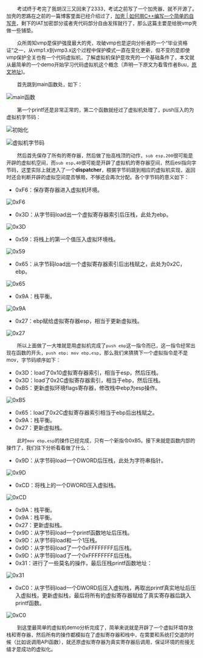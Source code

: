 &emsp;&emsp;<font size=2>考试终于考完了我胡汉三又回来了2333，考试之前写了一个加壳器，就不开源了。加壳的思路在之前的一篇博客里面已经介绍过了，[加壳 | 如何用C++编写一个简单的自写壳](https://fanda.cloud/archives/110)，剩下的IAT加密部分或者壳代码部分自由发挥就行了，那么这篇主要是给脱vmp壳做一些铺垫。</font></br>

&emsp;&emsp;<font size=2>众所周知vmp是保护强度最大的壳，攻破vmp也是逆向分析者的一个“毕业资格证”之一，从vmp1.x到vmp3.x这个过程中保护模式一直在变化更新，但不变的是即使vmp保护全关也有一个代码虚拟机，了解虚拟机保护是攻壳的一个基础条件了，本文就从最简单的一个demo开始学习代码虚拟机这个概念（声明一下原文为看雪作者Buu，[原文地址](https://bbs.pediy.com/thread-251409.htm))。</font></br>

&emsp;&emsp;<font size=2>首先跳到main函数处，如下：</font></br>

![main函数](https://raw.githubusercontent.com/fangdada/ctf/master/how2reverse/%E8%99%9A%E6%8B%9F%E6%9C%BA/screenshot/main.png)

&emsp;&emsp;<font size=2>第一个printf还是非常正常的，第二个函数就经过了虚拟机处理了，push压入的为虚拟机字节码：</font></br>

![初始化](https://raw.githubusercontent.com/fangdada/ctf/master/how2reverse/%E8%99%9A%E6%8B%9F%E6%9C%BA/screenshot/%E5%88%9D%E5%A7%8B%E5%8C%96.png)

![虚拟机字节码]()

&emsp;&emsp;<font size=2>然后首先保存了所有的寄存器，然后做了抬高栈顶的动作，`sub esp,200`很可能是开辟的虚拟机空间，而`sub esp,40`很可能是开辟了虚拟机的寄存器空间，然后esi指向字节码，这里实际上就进入了一个**dispatcher**，根据字节码跳到相应的虚拟机实现，返回时还会判断开辟的虚拟空间是否够用，不够还会再次分配。各个字节码的意义如下：</font></br>

- 0xF6：保存寄存器进入虚拟机环境。

![0xF6](https://raw.githubusercontent.com/fangdada/ctf/master/how2reverse/%E8%99%9A%E6%8B%9F%E6%9C%BA/screenshot/0xF6.png)

- 0x3D：从字节码load出一个虚拟寄存器索引后压栈，此处为ebp。

![0x3D](https://raw.githubusercontent.com/fangdada/ctf/master/how2reverse/%E8%99%9A%E6%8B%9F%E6%9C%BA/screenshot/0x3D.png)

- 0x59：将栈上的第一个值压入虚拟环境栈。

![0x59](https://raw.githubusercontent.com/fangdada/ctf/master/how2reverse/%E8%99%9A%E6%8B%9F%E6%9C%BA/screenshot/0x59.png)

- 0x65：从字节码load出一个虚拟寄存器索引后出栈赋之，此处为0x2C，ebp。

![0x65](https://raw.githubusercontent.com/fangdada/ctf/master/how2reverse/%E8%99%9A%E6%8B%9F%E6%9C%BA/screenshot/0x65.png)

- 0x9A：栈平衡。

![0x9A](https://raw.githubusercontent.com/fangdada/ctf/master/how2reverse/%E8%99%9A%E6%8B%9F%E6%9C%BA/screenshot/0x9A.png)

- 0x27：ebp赋给虚拟寄存器esp，相当于更新虚拟栈。

![0x27](https://raw.githubusercontent.com/fangdada/ctf/master/how2reverse/%E8%99%9A%E6%8B%9F%E6%9C%BA/screenshot/0x27.png)

&emsp;&emsp;<font size=2>所以上面做了一大堆就是用虚拟机完成了`push ebp`这一指令而已，这一指令经常出现在函数的开头，`push ebp; mov ebp,esp`，那么我们来猜猜下一个虚拟指令是不是mov，字节码顺序如下：</font></br>

- 0x3D：load了0x10虚拟寄存器索引，相当于esp，然后压栈。
- 0x3D：load了0x2C虚拟寄存器索引，相当于ebp，然后压栈。
- 0xB5：更新虚拟环境flags寄存器，修改栈中ebp为esp操作。

![0xB5](https://raw.githubusercontent.com/fangdada/ctf/master/how2reverse/%E8%99%9A%E6%8B%9F%E6%9C%BA/screenshot/0xB5.png)

- 0x65：load了0x2C虚拟寄存器索引相当于ebp后出栈赋之。
- 0x9A：栈平衡。
- 0x27：更新虚拟栈。

&emsp;&emsp;<font size=2>此时`mov ebp,esp`的操作已经完成，只有一个新指令0xB5。接下来就是函数内部的操作了，我们往下分析看看做了什么：</font></br>

- 0x9D：从字节码load一个DWORD后压栈，此处为字符串指针。

![0x9D](https://raw.githubusercontent.com/fangdada/ctf/master/how2reverse/%E8%99%9A%E6%8B%9F%E6%9C%BA/screenshot/0x9D.png)

- 0xCD：将栈上的一个DWORD压入虚拟栈。

![0xCD](https://raw.githubusercontent.com/fangdada/ctf/master/how2reverse/%E8%99%9A%E6%8B%9F%E6%9C%BA/screenshot/0xCD.png)

- 0x9A：栈平衡。
- 0x9A：栈平衡。
- 0x27：更新虚拟栈。
- 0x9D：从字节码load一个printf函数地址后压栈。
- 0x9D：从字节码load和一个1压栈。
- 0x9D：从字节码load了一个0xFFFFFFFF后压栈。
- 0x9D：从字节码load了一个0xFFFFFFFF后压栈。
- 0x31：进行了一些莫名的操作，最后压栈printf函数地址：

![0x31](https://raw.githubusercontent.com/fangdada/ctf/master/how2reverse/%E8%99%9A%E6%8B%9F%E6%9C%BA/screenshot/0x31.png)

- 0xC0：从字节码load一个DWORD后压入虚拟栈，再取出printf真实地址后压入虚拟栈，更新虚拟栈，最后将所有的虚拟寄存器赋给了真实寄存器后跳入printf函数。

![0xC0](https://raw.githubusercontent.com/fangdada/ctf/master/how2reverse/%E8%99%9A%E6%8B%9F%E6%9C%BA/screenshot/0xC0.png)

&emsp;&emsp;<font size=2>到这里最简单的虚拟机demo分析完成了，简单来说就是开辟了一个虚拟环境存放栈和寄存器，然后所有的操作都模拟在了虚拟寄存器和栈中，在需要和系统打交道的时候（比如说调用API函数），就还原虚拟寄存器为真实寄存器后调用，保证环境的衔接无缝才是成功的虚拟化。</font></br>